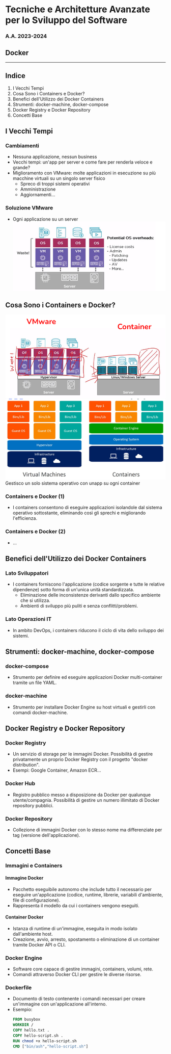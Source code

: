 # Tecniche e Architetture Avanzate per lo Sviluppo del Software

### A.A. 2023-2024

## Docker

---

## Indice

1. I Vecchi Tempi
2. Cosa Sono i Containers e Docker?
3. Benefici dell'Utilizzo dei Docker Containers
4. Strumenti: docker-machine, docker-compose
5. Docker Registry e Docker Repository
6. Concetti Base

## I Vecchi Tempi

### Cambiamenti

- Nessuna applicazione, nessun business
- Vecchi tempi: un'app per server e come fare per renderla veloce e grande?
- Miglioramento con VMware: molte applicazioni in esecuzione su più macchine virtuali su un singolo server fisico
  - Spreco di troppi sistemi operativi
  - Amministrazione
  - Aggiornamenti...

### Soluzione VMware

- Ogni applicazione su un server
  ![alt text](image.png)

## Cosa Sono i Containers e Docker?

![alt text](image-1.png)
![alt text](image-2.png)
Gestisco un solo sistema operativo con unapp su ogni container

### Containers e Docker (1)

- I containers consentono di eseguire applicazioni isolandole dal sistema operativo sottostante, eliminando così gli sprechi e migliorando l'efficienza.

### Containers e Docker (2)

- ...

## Benefici dell'Utilizzo dei Docker Containers

### Lato Sviluppatori

- I containers forniscono l'applicazione (codice sorgente e tutte le relative dipendenze) sotto forma di un'unica unità standardizzata.
  - Eliminazione delle inconsistenze derivanti dallo specifico ambiente che si utilizza.
  - Ambienti di sviluppo più puliti e senza conflitti/problemi.

### Lato Operazioni IT

- In ambito DevOps, i containers riducono il ciclo di vita dello sviluppo dei sistemi.

## Strumenti: docker-machine, docker-compose

### docker-compose

- Strumento per definire ed eseguire applicazioni Docker multi-container tramite un file YAML.

### docker-machine

- Strumento per installare Docker Engine su host virtuali e gestirli con comandi docker-machine.

## Docker Registry e Docker Repository

### Docker Registry

- Un servizio di storage per le immagini Docker. Possibilità di gestire privatamente un proprio Docker Registry con il progetto "docker distribution".
- Esempi: Google Container, Amazon ECR...

### Docker Hub

- Registro pubblico messo a disposizione da Docker per qualunque utente/compagnia. Possibilità di gestire un numero illimitato di Docker repository pubblici.

### Docker Repository

- Collezione di immagini Docker con lo stesso nome ma differenziate per tag (versione dell'applicazione).

## Concetti Base

### Immagini e Containers

#### Immagine Docker

- Pacchetto eseguibile autonomo che include tutto il necessario per eseguire un'applicazione (codice, runtime, librerie, variabili d'ambiente, file di configurazione).
- Rappresenta il modello da cui i containers vengono eseguiti.

#### Container Docker

- Istanza di runtime di un'immagine, eseguita in modo isolato dall'ambiente host.
- Creazione, avvio, arresto, spostamento o eliminazione di un container tramite Docker API o CLI.

### Docker Engine

- Software core capace di gestire immagini, containers, volumi, rete.
- Comandi attraverso Docker CLI per gestire le diverse risorse.

### Dockerfile

- Documento di testo contenente i comandi necessari per creare un'immagine con un'applicazione all'interno.
- Esempio:
  ```dockerfile
  FROM busybox
  WORKDIR /
  COPY hello.txt .
  COPY hello-script.sh .
  RUN chmod +x hello-script.sh
  CMD ["bin/ash","hello-script.sh"]
  ```
